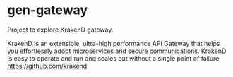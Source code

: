 # gen-gateway

Project to explore KrakenD gateway.

KrakenD is an extensible, ultra-high performance API Gateway that helps you effortlessly adopt microservices and secure communications. KrakenD is easy to operate and run and scales out without a single point of failure.
https://github.com/krakend